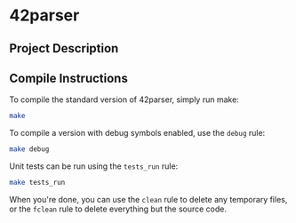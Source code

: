 # 42parser

## Project Description

## Compile Instructions
To compile the standard version of 42parser,
simply run make:

```bash
make
```

To compile a version with debug symbols enabled,
use the ``debug`` rule:

```bash
make debug
```

Unit tests can be run using the ``tests_run`` rule:

```bash
make tests_run
```

When you're done, you can use the ``clean`` rule
to delete any temporary files, or the ``fclean``
rule to delete everything but the source code.

